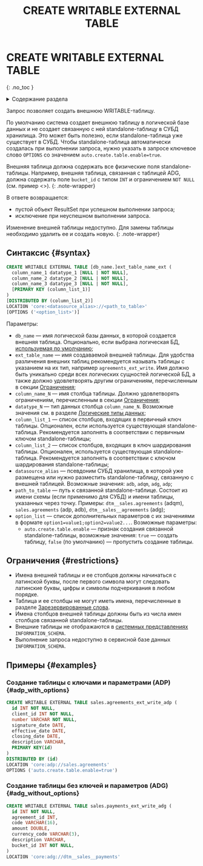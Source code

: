 ﻿---
layout: default
title: CREATE WRITABLE EXTERNAL TABLE
nav_order: 19.5
parent: Запросы SQL+
grand_parent: Справочная информация
has_children: false
has_toc: false
---

# CREATE WRITABLE EXTERNAL TABLE
{: .no_toc }

<details markdown="block">
  <summary>
    Содержание раздела
  </summary>
  {: .text-delta }
1. TOC
{:toc}
</details>

Запрос позволяет создать внешнюю WRITABLE-таблицу.

По умолчанию система создает внешнюю таблицу в логической базе данных и не создает связанную с ней
standalone-таблицу в СУБД хранилища. Это может быть полезно, если standalone-таблица уже существует в СУБД.
Чтобы standalone-таблица автоматически создалась при выполнении запроса,
нужно указать в запросе ключевое слово `OPTIONS` со значением `auto.create.table.enable=true`.

Внешняя таблица должна содержать все физические поля standalone-таблицы. Например, внешняя таблица, связанная с таблицей
ADG, должна содержать поле `bucket_id` с типом `INT` и ограничением `NOT NULL` (см. пример <>).
{: .note-wrapper}

В ответе возвращается:
* пустой объект ResultSet при успешном выполнении запроса;
* исключение при неуспешном выполнении запроса.

Изменение внешней таблицы недоступно. Для замены таблицы необходимо удалить ее и создать новую.
{: .note-wrapper}

## Синтаксис {#syntax}

```sql
CREATE WRITABLE EXTERNAL TABLE [db_name.]ext_table_name_ext (
  column_name_1 datatype_1 [NULL | NOT NULL],
  column_name_2 datatype_2 [NULL | NOT NULL],
  column_name_3 datatype_3 [NULL | NOT NULL],
  [PRIMARY KEY (column_list_1)]
) 
[DISTRIBUTED BY (column_list_2)]
LOCATION 'core:<datasource_alias>://<path_to_table>'
[OPTIONS ('<option_list>')]
```

Параметры:
* `db_name` — имя логической базы данных, в которой создается внешняя таблица. Опционально, если выбрана
  логическая БД, [используемая по умолчанию](../../../working_with_system/other_features/default_db_set-up/default_db_set-up.md);
* `ext_table_name` — имя создаваемой внешней таблицы. Для удобства различения внешних таблиц рекомендуется
  называть таблицы с указанием на их тип, например `agreements_ext_write`. Имя должно быть уникально среди всех логических
  сущностей логической БД, а также должно удовлетворять другим ограничениям, перечисленным в секции [Ограничения](#restrictions);
* `column_name_N` — имя столбца таблицы. Должно удовлетворять ограничениям, перечисленным в секции [Ограничения](#restrictions);
* `datatype_N` — тип данных столбца `column_name_N`. Возможные значения см.
  в разделе [Логические типы данных](../../supported_data_types/logical_data_types/logical_data_types.md);
* `column_list_1` — список столбцов, входящих в первичный ключ таблицы. Опционален, если используется существующая 
  standalone-таблица. Рекомендуется заполнять в соответствии с первичным ключом standalone-таблицы;
* `column_list_2` — список столбцов, входящих в ключ шардирования таблицы. Опционален, используется существующая
  standalone-таблица. Рекомендуется заполнять в соответствии с ключом шардирования standalone-таблицы;
* `datasource_alias` — псевдоним СУБД хранилища, в которой уже размещена или нужно разместить standalone-таблицу, связанную
  с внешней таблицей. Возможные значения: `adb`, `adqm`, `adg`, `adp`;
* `path_to_table` — путь к связанной standalone-таблице. Состоит из имени схемы (если применимо для СУБД) и имени таблицы,
  указанных через точку. Примеры: `dtm__sales.agreements` (adqm), `sales.agreements` (adp, adb), `dtm__sales__agreements` (adg);
* `option_list` — список дополнительных параметров с их значениями в формате `option1=value1;option2=value2...`.
  Возможные параметры:
  * `auto.create.table.enable` — признак создания связанной standalone-таблицы, возможные значения: `true` — создать таблицу,
    `false` (по умолчанию) — пропустить создание таблицы.

## Ограничения {#restrictions}

* Имена внешней таблицы и ее столбцов должны начинаться с латинской буквы, после первого символа могут следовать
  латинские буквы, цифры и символы подчеркивания в любом порядке.
* Таблица и ее столбцы не могут иметь имена, перечисленные в разделе [Зарезервированные слова](../../reserved_words/reserved_words.md).
* Имена столбцов внешней таблицы должны быть из числа имен столбцов связанной standalone-таблицы.
* Внешние таблицы не отображаются в [системных представлениях](../../system_views/system_views.md) `INFORMATION_SCHEMA`.
* Выполнение запроса недоступно в сервисной базе данных `INFORMATION_SCHEMA`.

## Примеры {#examples}

### Создание таблицы с ключами и параметрами (ADP) {#adp_with_options}

```sql
CREATE WRITABLE EXTERNAL TABLE sales.agreements_ext_write_adp (
  id INT NOT NULL,
  client_id INT NOT NULL,
  number VARCHAR NOT NULL,
  signature_date DATE,
  effective_date DATE,
  closing_date DATE,
  description VARCHAR,
  PRIMARY KEY(id)
)
DISTRIBUTED BY (id)
LOCATION 'core:adp://sales.agreements'
OPTIONS ('auto.create.table.enable=true')
```

### Создание таблицы без ключей и параметров (ADG) {#adg_without_options}

```sql
CREATE WRITABLE EXTERNAL TABLE sales.payments_ext_write_adg (
  id INT NOT NULL,
  agreement_id INT,
  code VARCHAR(16),
  amount DOUBLE,
  currency_code VARCHAR(3),
  description VARCHAR,
  bucket_id INT NOT NULL,
)
LOCATION 'core:adg://dtm__sales__payments'
```
